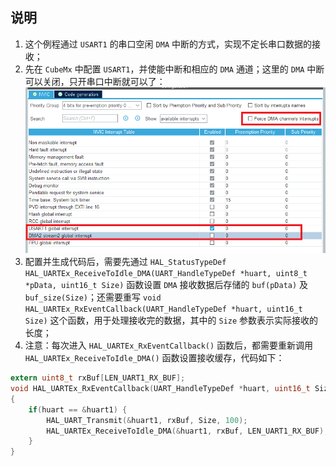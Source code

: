 ## 说明
1. 这个例程通过 `USART1` 的串口空闲 `DMA` 中断的方式，实现不定长串口数据的接收；
2. 先在 `CubeMx` 中配置 `USART1`，并使能中断和相应的 `DMA` 通道；这里的 `DMA` 中断可以关闭，只开串口中断就可以了：
![CubeMx config](./resource/cubeMx_config.png)
3. 配置并生成代码后，需要先通过 `HAL_StatusTypeDef HAL_UARTEx_ReceiveToIdle_DMA(UART_HandleTypeDef *huart, uint8_t *pData, uint16_t Size)` 函数设置 `DMA` 接收数据后存储的 `buf(pData)` 及 `buf_size(Size)`；还需要重写 `void HAL_UARTEx_RxEventCallback(UART_HandleTypeDef *huart, uint16_t Size)` 这个函数，用于处理接收完的数据，其中的 `Size` 参数表示实际接收的长度；
4. 注意：每次进入 `HAL_UARTEx_RxEventCallback()` 函数后，都需要重新调用 `HAL_UARTEx_ReceiveToIdle_DMA()` 函数设置接收缓存，代码如下：
```c
extern uint8_t rxBuf[LEN_UART1_RX_BUF];
void HAL_UARTEx_RxEventCallback(UART_HandleTypeDef *huart, uint16_t Size)
{
    if(huart == &huart1) {
        HAL_UART_Transmit(&huart1, rxBuf, Size, 100);
        HAL_UARTEx_ReceiveToIdle_DMA(&huart1, rxBuf, LEN_UART1_RX_BUF);
    }
}
```